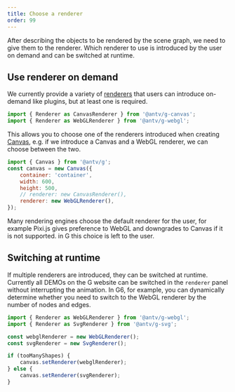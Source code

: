 ```yaml
---
title: Choose a renderer
order: 99
---
```


After describing the objects to be rendered by the scene graph, we need to give them to the renderer. Which renderer to use is introduced by the user on demand and can be switched at runtime.

## Use renderer on demand

We currently provide a variety of [renderers](/api/renderer/intro) that users can introduce on-demand like plugins, but at least one is required.

```js
import { Renderer as CanvasRenderer } from '@antv/g-canvas';
import { Renderer as WebGLRenderer } from '@antv/g-webgl';
```

This allows you to choose one of the renderers introduced when creating [Canvas](/api/canvas/intro), e.g. if we introduce a Canvas and a WebGL renderer, we can choose between the two.

```js
import { Canvas } from '@antv/g';
const canvas = new Canvas({
    container: 'container',
    width: 600,
    height: 500,
    // renderer: new CanvasRenderer(),
    renderer: new WebGLRenderer(),
});
```

Many rendering engines choose the default renderer for the user, for example Pixi.js gives preference to WebGL and downgrades to Canvas if it is not supported. in G this choice is left to the user.

## Switching at runtime

If multiple renderers are introduced, they can be switched at runtime. Currently all DEMOs on the G website can be switched in the `renderer` panel without interrupting the animation. In G6, for example, you can dynamically determine whether you need to switch to the WebGL renderer by the number of nodes and edges.

```js
import { Renderer as WebGLRenderer } from '@antv/g-webgl';
import { Renderer as SvgRenderer } from '@antv/g-svg';

const webglRenderer = new WebGLRenderer();
const svgRenderer = new SvgRenderer();

if (tooManyShapes) {
    canvas.setRenderer(webglRenderer);
} else {
    canvas.setRenderer(svgRenderer);
}
```
